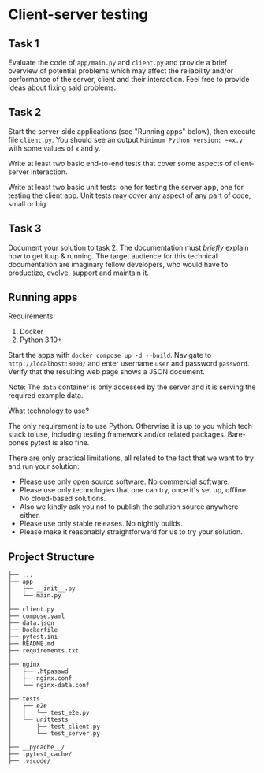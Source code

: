 # Client-server testing

## Task 1

Evaluate the code of `app/main.py` and `client.py` and provide a brief overview of potential problems which may affect the reliability and/or performance of the server, client and their interaction. Feel free to provide ideas about fixing said problems.

## Task 2

Start the server-side applications (see "Running apps" below), then execute file `client.py`. You should see an output `Minimum Python version: ~=x.y` with some values of `x` and `y`.

Write at least two basic end-to-end tests that cover some aspects of client-server interaction.

Write at least two basic unit tests: one for testing the server app, one for testing the client app. Unit tests may cover any aspect of any part of code, small or big.

## Task 3

Document your solution to task 2. The documentation must _briefly_ explain how to get it up & running. The target audience for this technical documentation are imaginary fellow developers, who would have to productize, evolve, support and maintain it.

## Running apps

Requirements:

1. Docker
2. Python 3.10+

Start the apps with `docker compose up -d --build`. Navigate to `http://localhost:8000/` and enter username `user` and password `password`. Verify that the resulting web page shows a JSON document.

Note: The `data` container is only accessed by the server and it is serving the required example data.

What technology to use?

The only requirement is to use Python. Otherwise it is up to you which tech stack to use, including testing framework and/or related packages. Bare-bones pytest is also fine.

There are only practical limitations, all related to the fact that we want to try and run your solution:

- Please use only open source software. No commercial software.
- Please use only technologies that one can try, once it's set up, offline. No
  cloud-based solutions.
- Also we kindly ask you not to publish the solution source anywhere either.
- Please use only stable releases. No nightly builds.
- Please make it reasonably straightforward for us to try your solution.


## Project Structure
```
├── ...
├── app
│   ├── __init__.py
│   └── main.py
│
├── client.py
├── compose.yaml
├── data.json
├── Dockerfile
├── pytest.ini
├── README.md
├── requirements.txt
│
├── nginx
│   ├── .htpasswd
│   ├── nginx.conf
│   └── nginx-data.conf
│
├── tests
│   ├── e2e
│   │   └── test_e2e.py
│   └── unittests
│       ├── test_client.py
│       └── test_server.py
│
├── __pycache__/
├── .pytest_cache/
├── .vscode/
```